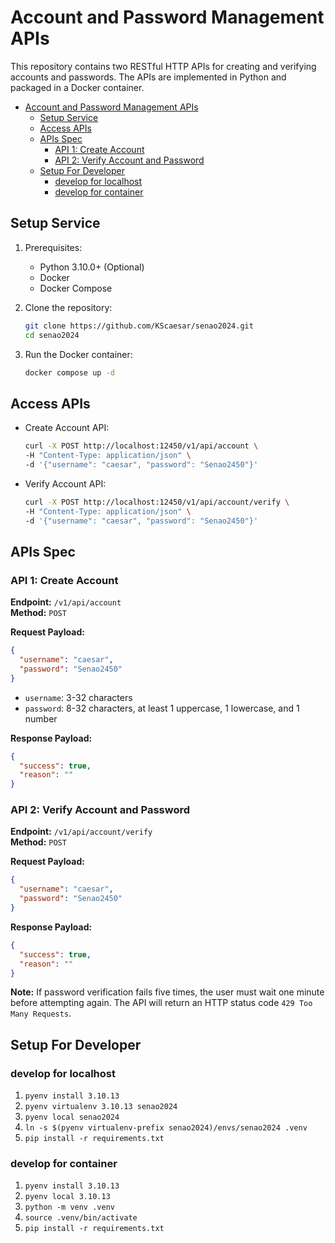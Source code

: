 # Account and Password Management APIs

This repository contains two RESTful HTTP APIs for creating and verifying accounts and passwords. The APIs are implemented in Python and packaged in a Docker container.


- [Account and Password Management APIs](#account-and-password-management-apis)
  - [Setup Service](#setup-service)
  - [Access APIs](#access-apis)
  - [APIs Spec](#apis-spec)
    - [API 1: Create Account](#api-1-create-account)
    - [API 2: Verify Account and Password](#api-2-verify-account-and-password)
  - [Setup For Developer](#setup-for-developer)
    - [develop for localhost](#develop-for-localhost)
    - [develop for container](#develop-for-container)


## Setup Service

1. Prerequisites:
   - Python 3.10.0+ (Optional)
   - Docker
   - Docker Compose

2. Clone the repository:
   ```bash
   git clone https://github.com/KScaesar/senao2024.git
   cd senao2024
   ```

3. Run the Docker container:
   ```bash
   docker compose up -d
   ```

## Access APIs

- Create Account API:  
    ```bash
    curl -X POST http://localhost:12450/v1/api/account \
    -H "Content-Type: application/json" \
    -d '{"username": "caesar", "password": "Senao2450"}'
    ```

- Verify Account API:  
    ```bash
    curl -X POST http://localhost:12450/v1/api/account/verify \
    -H "Content-Type: application/json" \
    -d '{"username": "caesar", "password": "Senao2450"}'
    ```

## APIs Spec

### API 1: Create Account

**Endpoint:** `/v1/api/account`  
**Method:** `POST`

**Request Payload:**
```json
{
  "username": "caesar",
  "password": "Senao2450"
}
```
- `username`: 3-32 characters
- `password`: 8-32 characters, at least 1 uppercase, 1 lowercase, and 1 number

**Response Payload:**
```json
{
  "success": true,
  "reason": ""
}
```

### API 2: Verify Account and Password

**Endpoint:** `/v1/api/account/verify`  
**Method:** `POST`

**Request Payload:**
```json
{
  "username": "caesar",
  "password": "Senao2450"
}
```

**Response Payload:**
```json
{
  "success": true,
  "reason": ""
}
```

**Note:** If password verification fails five times, the user must wait one minute before attempting again. The API will return an HTTP status code `429 Too Many Requests`.


## Setup For Developer

### develop for localhost

1. `pyenv install 3.10.13`
2. `pyenv virtualenv 3.10.13 senao2024`
3. `pyenv local senao2024`
4. `ln -s $(pyenv virtualenv-prefix senao2024)/envs/senao2024 .venv`
5. `pip install -r requirements.txt`

### develop for container

1. `pyenv install 3.10.13`
2. `pyenv local 3.10.13`
3. `python -m venv .venv`
4. `source .venv/bin/activate`
5. `pip install -r requirements.txt`
